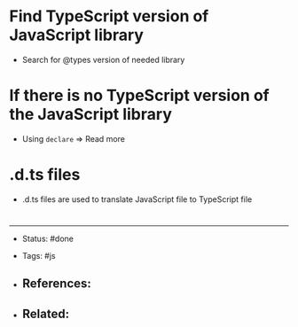 # Find TypeScript version of JavaScript library
- Search for @types version of needed library


# If there is no TypeScript version of the JavaScript library

- Using `declare` => Read more

# .d.ts files
- .d.ts files are used to translate JavaScript file to TypeScript file



# 

---
- Status: #done

- Tags: #js

- References:
	- 

- Related:
	- 

